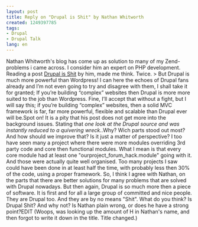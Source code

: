 ```yaml
---
layout: post
title: Reply on "Drupal is Shit" by Nathan Whitworth
created: 1249397785
tags:
- Drupal
- Drupal Talk
lang: en
---
```

Nathan Whitworth's blog has come up as solution to many of my Zend-problems i came across. I consider him an expert on PHP development. Reading a post [Drupal is Shit](http://blog.nathanwhitworth.co.uk/opinions/drupal-is-shit.html) by him, made me think. Twice.  > But Drupal is much more powerful than Wordpress! I can here the echoes of Drupal fans already and I’m not even going to try and disagree with them, I shall take it for granted; If you’re building “complex” websites then Drupal is more more suited to the job than Wordpress. Fine, I’ll accept that without a fight, but I will say this; if you’re building “complex” websites, then a solid MVC framework is far, far more powerful, flexible and scalable than Drupal ever will be.Spot on! It is a pity that his post does not get more into the background issues. Stating that _one look at the Drupal source and was instantly reduced to a quivering wreck._.Why? Wich parts stood out most? And how should we improve that? Is it just a matter of perspective? I too have seen many a project where there were more modules overriding 3rd party code and core then functional modules. What I mean is that every core module had at least one "ourproject_forum_hack.module" going with it. And those were actually quite well organised. Too many projects I saw could have been done in at least half the time, with probably less then 30% of the code, using a proper framework. So, I think I agree with Nathan, on the parts that there are better solutions for many problems that are solved with Drupal nowadays. But then again, Drupal is so much more then a piece of software. It is first and for all a large group of committed and nice people. They are Drupal too. And they are by no means "Shit". What do you think? Is Drupal Shit? And why not? Is Nathan plain wrong, or does he have a strong point?EDIT (Woops, was looking up the amount of H in Nathan's name, and then forgot to write it down in the title. Title changed.)
